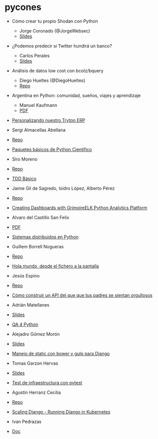 # pycones

* Cómo crear tu propio Shodan con Python
  * Jorge Coronado (@JorgeWebsec) 
  * [Slides](http://es.slideshare.net/quantikacatorce/cmo-crear-tu-propio-shodan-con-python)

* ¿Podemos predecir si Twitter hundirá un banco?
  * Carlos Perales
  * [Slides](http://www.slideshare.net/CarlosPerales/podemos-predecir-si-twitter-hundir-un-banco)

* Análisis de datos low cost con bcolz/bquery
  * Diego Hueltes (@DiegoHueltes)
  * [Repo](https://github.com/DiegoHueltes/bcolz-bquery-pycones2016)

* Argentina en Python: comunidad, sueños, viajes y aprendizaje
  * Manuel Kaufmann
  * [PDF](http://2016.es.pycon.org/media/keynotes/aep-keynote.pdf)

* [Personalizando nuestro Tryton ERP](http://2016.es.pycon.org/es/schedule/personalizando-nuestro-tryton-erp/)
 * Sergi Almacellas Abellana
 * [Repo](http://pokoli.github.io/customizing-our-tryton)

* [Paquetes básicos de Python Científico](http://2016.es.pycon.org/es/schedule/paquetes-basicos-de-python-cientifico/)
 * Siro Moreno
 * [Repo](https://github.com/AeroPython/Taller-Aeropython-PyConEs16)

* [TDD Básico](http://2016.es.pycon.org/es/schedule/tdd-basico/)
 * Jaime Gil de Sagredo, Isidro López, Alberto Pérez
 * [Repo](https://github.com/aleasoluciones/pycones2016)

* [Creating Dashboards with GrimoireELK Python Analytics Platform](http://2016.es.pycon.org/es/schedule/creating-dashboards-with-grimoireelk/)
 * Alvaro del Castillo San Felix
 * [PDF](http://2016.es.pycon.org/media/keynotes/gelk-workshop_0K9gBtK.pdf)

* [Sistemas distribuidos en Python](http://2016.es.pycon.org/es/schedule/sistemas-distribuidos-en-python/)
 * Guillem Borrell Nogueras
 * [Repo](https://github.com/nfqsolutions/python-distributed)

* [Hola mundo, desde el fichero a la pantalla](http://2016.es.pycon.org/es/schedule/hola-mundo-desde-el-fichero-a-la-pantalla/)
 * Jesús Espino
 * [Repo](https://github.com/jespino/hola-mundo)

* [Cómo construir un API del que que tus padres se sientan orgullosos](http://2016.es.pycon.org/es/schedule/como-construir-un-api-del-que-que-tus-padres/)
 * Adrián Matellanes
 * [Slides](https://speakerdeck.com/amatellanes/como-construir-un-api-del-que-tus-padres-se-sientan-orgullosos)

* [QA 4 Python](http://2016.es.pycon.org/es/schedule/qa-4-python/)
 * Alejadro Gómez Morón
 * [Slides](http://es.slideshare.net/bedjango/qa-4-python)

* [Manejo de static con bower y gulp para Django](http://2016.es.pycon.org/es/schedule/manejo-de-static-con-bower-y-gulp-para-django/)
 * Tomas Garzon Hervas
 * [Slides](http://slides.com/tomasgarzon/django-gulp)

* [Test de infraestructura con pytest](http://2016.es.pycon.org/es/schedule/test-de-infraestructura-con-pytest/)
 * Agustín Herranz Cecilia
 * [Repo](https://github.com/tinproject/test_infraestructura_pycones16)

* [Scaling Django - Running Django in Kubernetes](http://2016.es.pycon.org/es/schedule/scaling-django-running-django-in-kubernetes/)
 * Ivan Pedrazas
 * [Doc](https://docs.google.com/presentation/d/1_t0XGu6_4ZKsrLVIk6geQwaXGkWaBcLESdahPC2KWuo/edit?usp=sharing)
